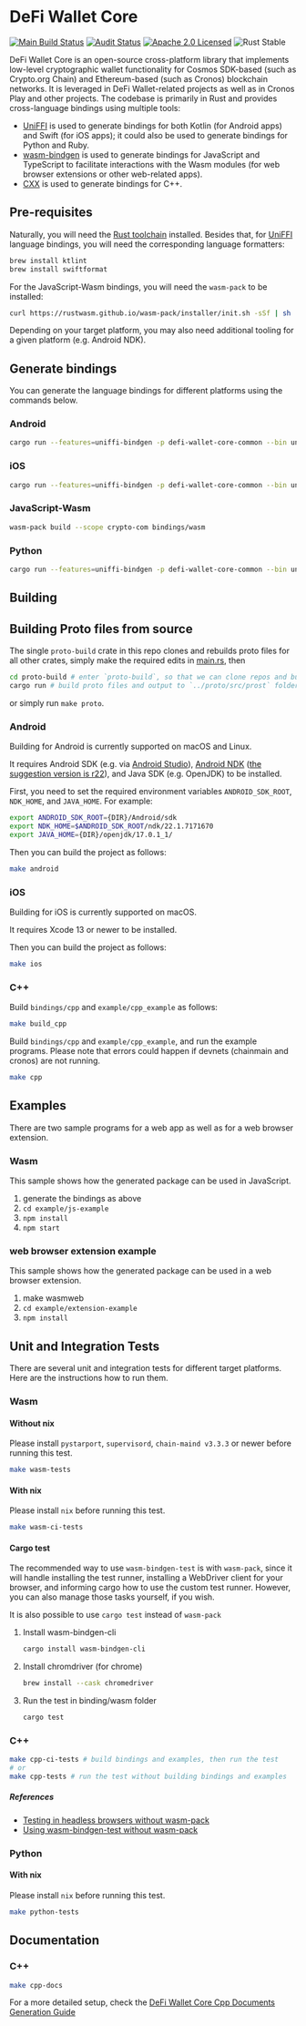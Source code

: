 # DeFi Wallet Core
[![Main Build Status][build-image]][build-link]
[![Audit Status][audit-image]][audit-link]
[![Apache 2.0 Licensed][license-image]][license-link]
![Rust Stable][rustc-image]

DeFi Wallet Core is an open-source cross-platform library that implements low-level cryptographic wallet functionality
for Cosmos SDK-based (such as Crypto.org Chain) and Ethereum-based (such as Cronos) blockchain networks.
It is leveraged in DeFi Wallet-related projects as well as in Cronos Play and other projects.
The codebase is primarily in Rust and provides cross-language bindings using multiple tools:

- [UniFFI] is used to generate bindings for both Kotlin (for Android apps) and Swift (for iOS apps); it could also be used to generate bindings for Python and Ruby.
- [wasm-bindgen] is used to generate bindings for JavaScript and TypeScript to facilitate interactions with the Wasm modules (for web browser extensions or other web-related apps).
- [CXX] is used to generate bindings for C++.

## Pre-requisites

Naturally, you will need the [Rust toolchain] installed.
Besides that, for [UniFFI] language bindings, you will need the corresponding language formatters:

```bash
brew install ktlint
brew install swiftformat
```

For the JavaScript-Wasm bindings, you will need the `wasm-pack` to be installed:
```bash
curl https://rustwasm.github.io/wasm-pack/installer/init.sh -sSf | sh
```

Depending on your target platform, you may also need additional tooling for a given platform (e.g. Android NDK).

## Generate bindings

You can generate the language bindings for different platforms using the commands below.

### Android
```bash
cargo run --features=uniffi-bindgen -p defi-wallet-core-common --bin uniffi-bindgen -- generate common/src/common.udl --config common/uniffi.toml --language kotlin --out-dir bindings/android
```

### iOS
```bash
cargo run --features=uniffi-bindgen -p defi-wallet-core-common --bin uniffi-bindgen -- generate common/src/common.udl --config common/uniffi.toml --language swift --out-dir bindings/ios
```

### JavaScript-Wasm
```bash
wasm-pack build --scope crypto-com bindings/wasm
```

### Python
```bash
cargo run --features=uniffi-bindgen -p defi-wallet-core-common --bin uniffi-bindgen -- generate common/src/common.udl --config common/uniffi.toml --language python --out-dir bindings/python
```

## Building

## Building Proto files from source

The single `proto-build` crate in this repo clones and rebuilds proto files for
all other crates, simply make the required edits in [main.rs](proto-build/src/main.rs), then

```bash
cd proto-build # enter `proto-build`, so that we can clone repos and build proto files relative to it
cargo run # build proto files and output to `../proto/src/prost` folder
```

or simply run `make proto`.

### Android
Building for Android is currently supported on macOS and Linux.

It requires Android SDK (e.g. via [Android Studio]), [Android NDK] ([the suggestion version is r22]), and Java SDK (e.g. OpenJDK) to be installed.

First, you need to set the required environment variables `ANDROID_SDK_ROOT`, `NDK_HOME`, and `JAVA_HOME`. For example:

```bash
export ANDROID_SDK_ROOT={DIR}/Android/sdk
export NDK_HOME=$ANDROID_SDK_ROOT/ndk/22.1.7171670
export JAVA_HOME={DIR}/openjdk/17.0.1_1/
```

Then you can build the project as follows:

```bash
make android
```

### iOS

Building for iOS is currently supported on macOS.

It requires Xcode 13 or newer to be installed.

Then you can build the project as follows:
```bash
make ios
```

### C++
Build `bindings/cpp` and `example/cpp_example` as follows:
```bash
make build_cpp
```

Build `bindings/cpp` and `example/cpp_example`, and run the example programs. Please note that errors could happen if devnets (chainmain and cronos) are not running.
```bash
make cpp
```

## Examples
There are two sample programs for a web app as well as for a web browser extension.

### Wasm
This sample shows how the generated package can be used in JavaScript.

1. generate the bindings as above
2. `cd example/js-example`
3. `npm install`
4. `npm start`

### web browser extension example
This sample shows how the generated package can be used in a web browser extension.
1. make wasmweb
2. `cd example/extension-example`
3. `npm install`

## Unit and Integration Tests
There are several unit and integration tests for different target platforms. Here are the instructions how to run them.

### Wasm
#### Without nix
Please install `pystarport`, `supervisord`, `chain-maind v3.3.3` or newer before running this test.

``` bash
make wasm-tests
```
#### With nix
Please install `nix` before running this test.

``` bash
make wasm-ci-tests
```

#### Cargo test
The recommended way to use `wasm-bindgen-test` is with `wasm-pack`, since it will handle installing the test runner, installing a WebDriver client for your browser, and informing cargo how to use the custom test runner. However, you can also manage those tasks yourself, if you wish.

It is also possible to use `cargo test` instead of `wasm-pack`

1. Install wasm-bindgen-cli
    ``` bash
    cargo install wasm-bindgen-cli
    ```

2. Install chromdriver (for chrome)
    ``` bash
    brew install --cask chromedriver
    ```

3. Run the test in binding/wasm folder
    ``` bash
    cargo test
    ```
### C++
``` bash
make cpp-ci-tests # build bindings and examples, then run the test
# or
make cpp-tests # run the test without building bindings and examples
```

##### References
- [Testing in headless browsers without wasm-pack](https://rustwasm.github.io/docs/wasm-bindgen/wasm-bindgen-test/browsers.html#appendix-testing-in-headless-browsers-without-wasm-pack)
- [Using wasm-bindgen-test without wasm-pack](https://rustwasm.github.io/docs/wasm-bindgen/wasm-bindgen-test/usage.html#appendix-using-wasm-bindgen-test-without-wasm-pack)

### Python
#### With nix
Please install `nix` before running this test.

``` bash
make python-tests
```


## Documentation
### C++
``` bash
make cpp-docs
```
For a more detailed setup, check the [DeFi Wallet Core Cpp Documents Generation Guide](./docs/cpp/README.md)

[//]: # (badges)

[build-image]: https://github.com/crypto-com/defi-wallet-core-rs/actions/workflows/ci.yml/badge.svg
[build-link]: https://github.com/crypto-com/defi-wallet-core-rs/actions/workflows/ci.yml
[audit-image]: https://github.com/crypto-com/defi-wallet-core-rs/actions/workflows/audit.yml/badge.svg
[audit-link]: https://github.com/crypto-com/defi-wallet-core-rs/actions/workflows/audit.yml
[license-image]: https://img.shields.io/badge/license-Apache2.0-blue.svg
[license-link]: https://github.com/crypto-com/defi-wallet-core-rs/blob/master/LICENSE
[rustc-image]: https://img.shields.io/badge/rustc-stable-blue.svg

[//]: # (general links)

[UniFFI]: https://github.com/mozilla/uniffi-rs
[wasm-bindgen]: https://github.com/rustwasm/wasm-bindgen
[CXX]: https://cxx.rs
[Rust toolchain]: https://rustup.rs
[Android NDK]: https://developer.android.com/ndk
[the suggestion version is r22]: https://github.com/android/ndk/wiki/Unsupported-Downloads
[Android Studio]: https://developer.android.com/studio
